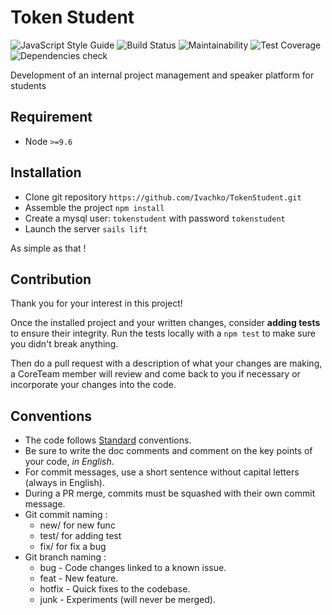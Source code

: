 # Token Student
![JavaScript Style Guide](https://img.shields.io/badge/code_style-standard-brightgreen.svg)
![Build Status](https://travis-ci.org/Ivachko/TokenStudent.svg?branch=master)
![Maintainability](https://api.codeclimate.com/v1/badges/99db463c4e4fdd7bbafe/maintainability)
![Test Coverage](https://api.codeclimate.com/v1/badges/99db463c4e4fdd7bbafe/test_coverage)
![Dependencies check](https://david-dm.org/ivachko/TokenStudent.svg)

Development of an internal project management and speaker platform for students
## Requirement

 - Node `>=9.6`
## Installation

 - Clone git repository `https://github.com/Ivachko/TokenStudent.git`
 - Assemble the project `npm install`
 - Create a mysql user: `tokenstudent` with password `tokenstudent`
 - Launch the server `sails lift`

As simple as that !

## Contribution
Thank you for your interest in this project! 

Once the installed project and your written changes, consider **adding tests** to ensure their integrity.
Run the tests locally with a `npm test` to make sure you didn't break anything.

Then do a pull request with a description of what your changes are making, a CoreTeam member will review and come back to you if necessary or incorporate your changes into the code.

## Conventions
 - The code follows [Standard](https://github.com/standard/standard "Standard repo") conventions.
 - Be sure to write the doc comments and comment on the key points of your code, *in English*.
 - For commit messages, use a short sentence without capital letters (always in English).
 - During a PR merge, commits must be squashed with their own commit message.
 - Git commit naming :
    - new/ for new func
    - test/ for adding test
    - fix/ for fix a bug
 - Git branch naming :
    - bug    - Code changes linked to a known issue.
    - feat   - New feature.
    - hotfix - Quick fixes to the codebase.
    - junk   - Experiments (will never be merged).
